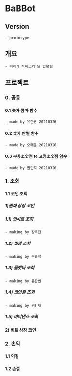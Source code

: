# BaBBot

## Version
    - prototype

## 개요

    - 미래의 자비스가 될 밥봇임

## 프로젝트

### 0. 공통

#### 0.1 숫자 콤마 함수
    - made by 유한빈 20210326

#### 0.2 숫자 판별 함수
    - made by 오태윤 20210326

#### 0.3 부동소숫점 to 고정소숫점 함수
    - made by 권민재 20210326

### 1. 조회

#### 1.1 코인 조회

##### 1)원화 상장 코인

##### 1.1) 업비트 조회
    - making by 장우진

##### 1.2) 빗썸 조회
    - making by 문종학

##### 1.3) 플랫타 조회
    - making by 유한빈

##### 1.4) 코인원 조회
    - making by 권민재

##### 1.5) 바이낸스 조회

#### 2) 비트 상장 코인

### 2. 손익

#### 1.1 익절

#### 1.2 손절